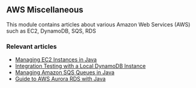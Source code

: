## AWS Miscellaneous

This module contains articles about various Amazon Web Services (AWS) such as EC2, DynamoDB, SQS, RDS

### Relevant articles

- [Managing EC2 Instances in Java](https://www.baeldung.com/ec2-java)
- [Integration Testing with a Local DynamoDB Instance](https://www.baeldung.com/dynamodb-local-integration-tests)
- [Managing Amazon SQS Queues in Java](https://www.baeldung.com/aws-queues-java)
- [Guide to AWS Aurora RDS with Java](https://www.baeldung.com/aws-aurora-rds-java)
